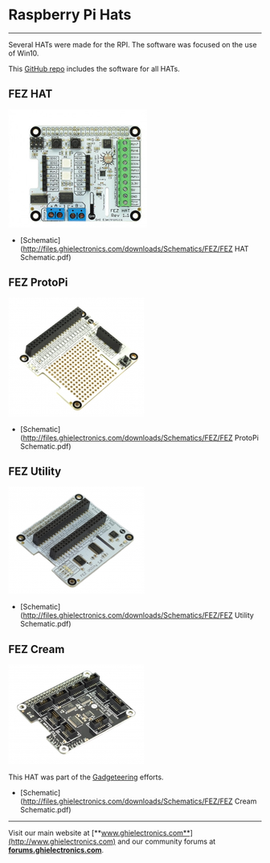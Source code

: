 # Raspberry Pi Hats
---
Several HATs were made for the RPI. The software was focused on the use of Win10. 

This [GitHub repo](https://github.com/ghi-electronics/Windows-IoT) includes the software for all HATs.

## FEZ HAT
![FEZ HAT](images/fez-hat.jpg)

* [Schematic](http://files.ghielectronics.com/downloads/Schematics/FEZ/FEZ HAT Schematic.pdf)

## FEZ ProtoPi
![FEZ ProtoPi](images/fez-protopi.jpg)

* [Schematic](http://files.ghielectronics.com/downloads/Schematics/FEZ/FEZ ProtoPi Schematic.pdf)

## FEZ Utility
![FEZ Utility](images/fez-utility.jpg)

* [Schematic](http://files.ghielectronics.com/downloads/Schematics/FEZ/FEZ Utility Schematic.pdf)

## FEZ Cream
![FEZ Cream](images/fez-cream.jpg)

This HAT was part of the [Gadgeteering](gadgeteering.md) efforts.

* [Schematic](http://files.ghielectronics.com/downloads/Schematics/FEZ/FEZ Cream Schematic.pdf)

***

Visit our main website at [**www.ghielectronics.com**](http://www.ghielectronics.com) and our community forums at [**forums.ghielectronics.com**](https://forums.ghielectronics.com/).